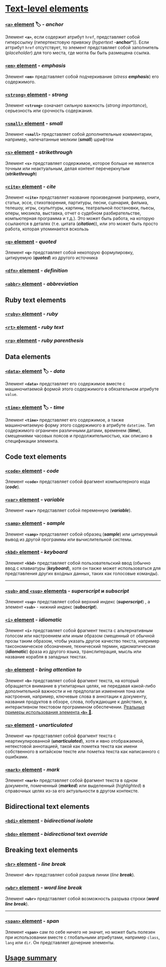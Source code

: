 # [Text-level elements](https://html.spec.whatwg.org/multipage/text-level-semantics.html#text-level-semantics)

### [`<a>` element](https://html.spec.whatwg.org/multipage/text-level-semantics.html#the-a-element) 🏷️ - *anchor* <a id='a-element' />

Элемент **`<a>`**, если содержит атрибут `href`, представляет собой гиперссылку (гипертекстовую привязку (*hypertext* -**anchor***)). Если аттрибут `href` отсутствует, то элемент представляет собой заполнитель (*placeholder*) для того места, где могла бы быть размещена ссылка.

### [`<em>` element](https://html.spec.whatwg.org/multipage/text-level-semantics.html#the-em-element) - *emphasis*

Элемент **`<em>`** представляет собой подчеркивание (*stress **emphasis***) его содержимого.

### [`<strong>` element](https://html.spec.whatwg.org/multipage/text-level-semantics.html#the-strong-element) - *strong*

Элемент **`<strong>`** означает сильную важность (*strong* *importance*), серьезность или срочность содержания.

### [`<small>` element](https://html.spec.whatwg.org/multipage/text-level-semantics.html#the-small-element) - *small*

Элемент **`<small>`** представляет собой дополнительные комментарии, например, напечатанные мелким (***small***) шрифтом

### [`<s>` element](https://html.spec.whatwg.org/multipage/text-level-semantics.html#the-s-element) - *strikethrough*

Элемент **`<s>`** представляет содержимое, которое больше не является точным или неактуальным, делая контент перечеркнутым (***strikethrough***)

### [`<cite>` element](https://html.spec.whatwg.org/multipage/text-level-semantics.html#the-cite-element) - *cite*

Элемент **`<cite>`** представляет название произведения (например, книги, статьи, эссе, стихотворения, партитуры, песни, сценария, фильма, телешоу, игры, скульптуры, картины, театральной постановки, пьесы, оперы, мюзикла, выставка, отчет о судебном разбирательстве, компьютерная программа и т.д.). Это может быть работа, на которую ссылаются в деталях (т.е. цитата (***citation***)), или это может быть просто работа, которая упоминается вскользь

### [`<q>` element](https://html.spec.whatwg.org/multipage/text-level-semantics.html#the-q-element) - *quoted*

Элемент **`<q>`** представляет собой некоторую формулировку, цитируемую (***quoted***) из другого источника

### [`<dfn>` element](https://html.spec.whatwg.org/multipage/text-level-semantics.html#the-dfn-element) - *definition*

### [`<abbr>` element](https://html.spec.whatwg.org/multipage/text-level-semantics.html#the-abbr-element) - *abbreviation*

## Ruby text elements

### [`<ruby>` element](https://html.spec.whatwg.org/multipage/text-level-semantics.html#the-ruby-element) - *ruby*

### [`<rt>` element](https://html.spec.whatwg.org/multipage/text-level-semantics.html#the-rt-element) - *ruby text*

### [`<rp>` element](https://html.spec.whatwg.org/multipage/text-level-semantics.html#the-rp-element) - *ruby parenthesis*

## Data elements

### [`<data>` element](https://html.spec.whatwg.org/multipage/text-level-semantics.html#the-data-element) 🏷️ - *data*

Элемент **`<data>`** представляет его содержимое вместе с машиночитаемой формой этого содержимого в обязательном атрибуте `value`.

### [`<time>` element](https://html.spec.whatwg.org/multipage/text-level-semantics.html#the-time-element) 🏷️ - *time*

Элемент **`<time>`** представляет его содержимое, а также машиночитаемую форму этого содержимого в атрибуте `datetime`. Тип содержимого ограничен различными датами, временем (***time***), смещениями часовых поясов и продолжительностью, как описано в спецификации элемента.

<!-- TODO: Найти примеры применения HTML элементов data и time -->

## Code text elements

### [`<code>` element](https://html.spec.whatwg.org/multipage/text-level-semantics.html#the-code-element) - *code*

Элемент **`<code>`** представляет собой фрагмент компьютерного кода (***code***).

### [`<var>` element](https://html.spec.whatwg.org/multipage/text-level-semantics.html#the-var-element) - *variable*

Элемент **`<var>`** представляет собой переменную (***variable***).

### [`<samp>` element](https://html.spec.whatwg.org/multipage/text-level-semantics.html#the-samp-element) - *sample*

Элемент **`<samp>`** представляет собой образец (***sample***) или цитируемый вывод из другой программы или вычислительной системы.

### [`<kbd>` element](https://html.spec.whatwg.org/multipage/text-level-semantics.html#the-kbd-element) - *keyboard*

Элемент **`<kbd>`** представляет собой пользовательский ввод (обычно ввод с клавиатуры (***keyboard***), хотя он также может использоваться для представления других входных данных, таких как голосовые команды).

___

### [`<sub>` and `<sup>` elements](https://html.spec.whatwg.org/multipage/text-level-semantics.html#the-sub-and-sup-elements) - *superscript* и *subscript*

Элемент **`<sup>`** представляет собой верхний индекс (***superscript***) , а элемент **`<sub>`** - нижний индекс (***subscript***).

### [`<i>` element](https://html.spec.whatwg.org/multipage/text-level-semantics.html#the-i-element) - *idiomatic*

Элемент **`<i>`** представляет собой фрагмент текста с альтернативным голосом или настроением или иным образом смещенный от обычной прозы таким образом, чтобы указать другое качество текста, например таксономическое обозначение, технический термин, идиоматическая (***idiomatic***) фраза из другого языка, транслитерация, мысль или название корабля в западных текстах.

### [`<b>` element](https://html.spec.whatwg.org/multipage/text-level-semantics.html#the-b-element) - *bring attention to*

Элемент **`<b>`** представляет собой фрагмент текста, на который обращается внимание в утилитарных целях, не передавая какой-либо дополнительной важности и не предполагая изменения тона или настроения, например, ключевые слова в аннотации к документу, названия продуктов в обзоре, слова, побуждающие к действию, в интерактивном текстовом программном обеспечении. [Реальные примеры использования элемента **`<b>`** 📂](./examples/examples-figure-el.md).

### [`<u>` element](https://html.spec.whatwg.org/multipage/text-level-semantics.html#the-u-element) - *unarticulated*

Элемент **`<u>`** представляет собой фрагмент текста с неартикулированной (***unarticulated***), хотя и явно отображаемой, нетекстовой аннотацией, такой как пометка текста как имени собственного в китайском тексте или пометка текста как написанного с ошибками.

### [`<mark>` element](https://html.spec.whatwg.org/multipage/text-level-semantics.html#the-mark-element) - *mark*

Элемент **`<mark>`** представляет собой фрагмент текста в одном документе, помеченный (***marked***) или выделенный (*highlighted*) в справочных целях из-за его актуальности в другом контексте.

## Bidirectional text elements

### [`<bdi>` element](https://html.spec.whatwg.org/multipage/text-level-semantics.html#the-bdi-element) - *bidirectional isolate*

### [`<bdo>` element](https://html.spec.whatwg.org/multipage/text-level-semantics.html#the-bdo-element) - *bidirectional* text *override*

## Breaking text elements

### [`<br>` element](https://html.spec.whatwg.org/multipage/text-level-semantics.html#the-br-element) - *line break*

Элемент **`<br>`** представляет собой разрыв линии (*line* ***break***).

### [`<wbr>` element](https://html.spec.whatwg.org/multipage/text-level-semantics.html#the-wbr-element) - *word line break*

Элемент **`<wbr>`** представляет собой возможность разрыва строки (***word line break***).

___

### [`<span>` element](https://html.spec.whatwg.org/multipage/text-level-semantics.html#the-span-element) - *span*

Элемент **`<span>`** сам по себе ничего не значит, но может быть полезен при использовании вместе с глобальными атрибутами, например `class`, `lang` или `dir`. Он представляет дочерние элементы.

## [Usage summary](https://html.spec.whatwg.org/multipage/text-level-semantics.html#usage-summary)
